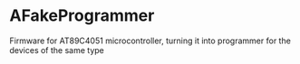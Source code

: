AFakeProgrammer
==============
Firmware for AT89C4051 microcontroller, turning it into programmer for the devices of the same type